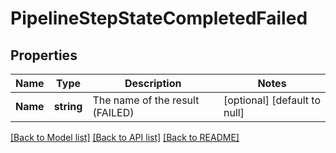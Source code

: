 # PipelineStepStateCompletedFailed

## Properties
Name | Type | Description | Notes
------------ | ------------- | ------------- | -------------
**Name** | **string** | The name of the result (FAILED) | [optional] [default to null]

[[Back to Model list]](../README.md#documentation-for-models) [[Back to API list]](../README.md#documentation-for-api-endpoints) [[Back to README]](../README.md)

